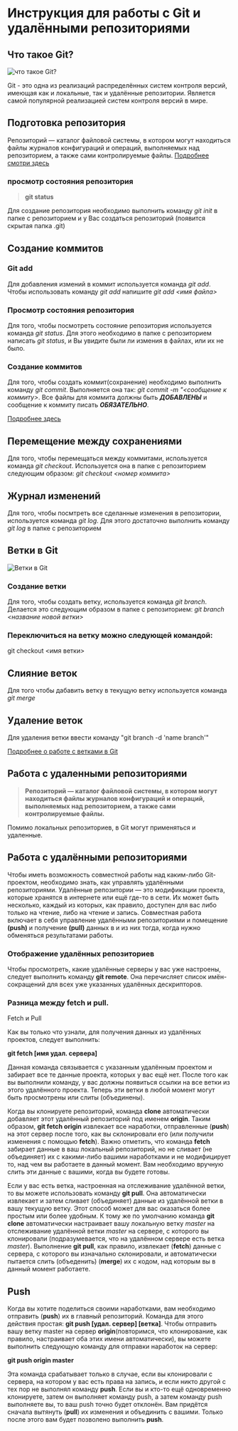 # Инструкция для работы с Git и удалёнными репозиториями


## Что такое Git? <a name="1"></a>
![что такое Git?](1.jpeg)

Git - это одна из реализаций распределённых систем контроля версий, имеющая как и локальные, так и удалённые репозитории. Является самой популярной реализацией систем контроля версий в мире.

## Подготовка репозитория

Репозиторий — каталог файловой системы, в котором могут находиться файлы журналов конфигураций и операций, выполняемых над репозиторием, а также сами контролируемые файлы. [Подробнее смотри здесь](https://wiki.miem.hse.ru/docs/miem-digital/git/basic-concepts)

### просмотр состояния репозитория 

>__git status__

Для создание репозитория необходимо выполнить команду *git init*  в папке с репозиторием и у Вас создаться репозиторий (появится скрытая папка .git)

## Создание коммитов

### Git add
Для добавления измений в коммит используется команда *git add*. Чтобы использовать команду *git add* напишите *git add <имя файла>*

### Просмотр состояния репозитория
Для того, чтобы посмотреть состояние репозитория используется команда *git status*. Для этого необходимо в папке с репозиторием написать *git status*, и Вы увидите были ли измения в файлах, или их не было.

### Создание коммитов
Для того, чтобы создать коммит(сохранение) необходимо выполнить команду *git commit*. Выполняется она так: *git commit -m "<сообщение к коммиту>*. Все файлы для коммита должны быть ***ДОБАВЛЕНЫ*** и сообщение к коммиту писать ***ОБЯЗАТЕЛЬНО***.

[Подробнее здесь](https://ru.stackoverflow.com/tags/git-commit/info)

## Перемещение между сохранениями
Для того, чтобы перемещаться между коммитами, используется команда *git checkout*. Используется она в папке с репозиторием следующим образом: *git checkout <номер коммита>*

## Журнал изменений
Для того, чтобы посмтреть все сделанные изменения в репозитории, используется команда *git log*. Для этого достаточно выполнить команду *git log* в папке с репозиторием

## Ветки в Git <a name="4"></a>

![Ветки в Git](2.jpg)

### Создание ветки

Для того, чтобы создать ветку, используется команда *git branch*. Делается это следующим образом в папке с репозиторием: *git branch <название новой ветки>*

### Переключиться на ветку можно следующей командой:

git checkout <имя ветки>

## Слияние веток

Для того чтобы дабавить ветку в текущую ветку используется команда *git merge <name branch>*

## Удаление веток
Для удаления ветки ввести команду "git branch -d 'name branch'"

[Подробнее о работе с ветками в Git](https://habr.com/ru/post/342116/?ysclid=l872ijg8rw170965301)

## Работа с удаленными репозиториями 

>**Репозиторий — каталог файловой системы, в котором могут находиться файлы журналов конфигураций и операций, выполняемых над репозиторием, а также сами контролируемые файлы.**

Помимо локальных репозиториев, в Git могут применяться и удаленные. 

## Работа с удалёнными репозиториями


Чтобы иметь возможность совместной работы над каким-либо Git-проектом, необходимо знать, как управлять удалёнными репозиториями. Удалённые репозитории — это модификации проекта, которые хранятся в интернете или ещё где-то в сети. Их может быть несколько, каждый из которых, как правило, доступен для вас либо только на чтение, либо на чтение и запись. Совместная работа включает в себя управление удалёнными репозиториями и помещение **(push)** и получение **(pull)** данных в и из них тогда, когда нужно обменяться результатами работы.

### Отображение удалённых репозиториев
Чтобы просмотреть, какие удалённые серверы у вас уже настроены, следует выполнить команду **git remote**. Она перечисляет список имён-сокращений для всех уже указанных удалённых дескрипторов. 

### Разница между fetch и pull.

Fetch и Pull

Как вы только что узнали, для получения данных из удалённых проектов, следует выполнить:

**git fetch [имя удал. сервера]**

Данная команда связывается с указанным удалённым проектом и забирает все те данные проекта, которых у вас ещё нет. После того как вы выполнили команду, у вас должны появиться ссылки на все ветки из этого удалённого проекта. Теперь эти ветки в любой момент могут быть просмотрены или слиты (объединены).

Когда вы клонируете репозиторий, команда **clone** автоматически добавляет этот удалённый репозиторий под именем **origin**. Таким образом, **git fetch origin** извлекает все наработки, отправленные (**push**) на этот сервер после того, как вы склонировали его (или получили изменения с помощью **fetch**). Важно отметить, что команда **fetch** забирает данные в ваш локальный репозиторий, но не сливает (не объединяет) их с какими-либо вашими наработками и не модифицирует то, над чем вы работаете в данный момент. Вам необходимо вручную слить эти данные с вашими, когда вы будете готовы.

Если у вас есть ветка, настроенная на отслеживание удалённой ветки, то вы можете использовать команду **git pull**. Она автоматически извлекает и затем сливает (объединяет) данные из удалённой ветки в вашу текущую ветку. Этот способ может для вас оказаться более простым или более удобным. К тому же по умолчанию команда **git clone** автоматически настраивает вашу локальную ветку *master* на отслеживание удалённой ветки *master* на сервере, с которого вы клонировали (подразумевается, что на удалённом сервере есть ветка *master*). Выполнение **git pull**, как правило, извлекает (**fetch**) данные с сервера, с которого вы изначально склонировали, и автоматически пытается слить (объеденить) (**merge**) их с кодом, над которым вы в данный момент работаете.

## **Push**

Когда вы хотите поделиться своими наработками, вам необходимо отправить (**push**) их в главный репозиторий. Команда для этого действия простая: **git push [удал. сервер] [ветка]**. Чтобы отправить вашу ветку master на сервер **origin**(повторимся, что клонирование, как правило, настраивает оба этих имени автоматически), вы можете выполнить следующую команду для отправки наработок на сервер:

**git push origin master**

Эта команда срабатывает только в случае, если вы клонировали с сервера, на котором у вас есть права на запись, и если никто другой с тех пор не выполнял команду **push**. Если вы и кто-то ещё одновременно клонируете, затем он выполняет команду push, а затем команду push выполняете вы, то ваш push точно будет отклонён. Вам придётся сначала вытянуть (**pull**) их изменения и объединить с вашими. Только после этого вам будет позволено выполнить **push**.